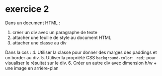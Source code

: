 # exercice 2

Dans un document HTML :

1. créer un div avec un paragraphe de texte
2. attacher une feuille de style au document HTML
3. attacher une classe au div

Dans la css :
4. Utiliser la classe pour donner des marges des paddings et un border au div. 
5. Utiliser la propriété CSS `background-color: red;` pour visualiser le résultat sur le div.
6. Créer un autre div avec dimension h/w + une image en arrière-plan